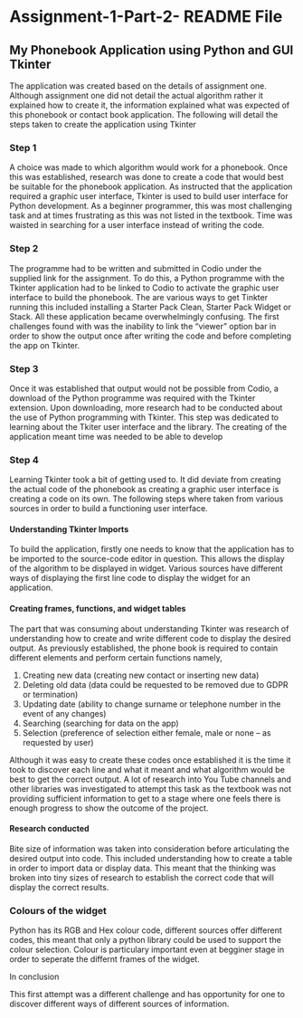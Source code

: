 # Assignment-1-Part-2- README File

## My Phonebook Application using Python and GUI Tkinter
The application was created based on the details of assignment one. Although assignment one did not detail the actual algorithm rather it explained how to create it, the information explained what was expected of this phonebook or contact book application. 
The following will detail the steps taken to create the application using Tkinter
### Step 1
A choice was made to which algorithm would work for a phonebook. Once this was established, research was done to create a code that would best be suitable for the phonebook application.
As instructed that the application required a graphic user interface, Tkinter is used to build user interface for Python development. As a beginner programmer, this was most challenging task and at times frustrating as this was not listed in the textbook. Time was waisted in searching for a user interface instead of writing the code. 
### Step 2
 The programme had to be written and submitted in Codio under the supplied link for the assignment. To do this, a Python programme with the Tkinter application had to be linked to Codio to activate the graphic user interface to build the phonebook. The are various ways to get Tinkter running this included installing a Starter Pack Clean, Starter Pack Widget or Stack. All these application became overwhelmingly confusing.
The first challenges found with was the inability to link the “viewer” option bar in order to show the output once after writing the code and before completing the app on Tkinter.

### Step 3
Once it was established that output would not be possible from Codio, a download of the Python programme was required with the Tkinter extension. Upon downloading, more research had to be conducted about the use of Python programming with Tkinter.
This step was dedicated to learning about the Tkiter user interface and the library. The creating of the application meant time was needed to be able to develop  
 
### Step 4
Learning Tkinter took a bit of getting used to. It did deviate from creating the actual code of the phonebook as creating a graphic user interface is creating a code on its own. The following steps where taken from various sources in order to build a functioning user interface.

#### Understanding Tkinter Imports 
To build the application, firstly one needs to know that the application has to be imported to the source-code editor in question. This allows the display of the algorithm to be displayed in widget. Various sources have different ways of displaying the first line code to display the widget for an application. 

#### Creating frames, functions, and widget tables
The part that was consuming about understanding Tkinter was research of understanding how to create and write different code to display the desired output. As previously established, the phone book is required to contain different elements and perform certain functions namely, 

1.	Creating new data (creating new contact or inserting new data)
2.	Deleting old data (data could be requested to be removed due to GDPR or termination)
3.	Updating date (ability to change surname or telephone number in the event of any changes)
4.	Searching (searching for data on the app)
5.	Selection (preference of selection either female, male or none – as requested by user)

Although it was easy to create these codes once established it is the time it took to discover each line and what it meant and what algorithm would be best to get the correct output. A lot of research into You Tube channels and other libraries was investigated to attempt this task as the textbook was not providing sufficient information to get to a stage where one feels there is enough progress to show the outcome of the project.

#### Research conducted
Bite size of information was taken into consideration before articulating the desired output into code. This included understanding how to create a table in order to import data or display data. This meant that the thinking was broken into tiny sizes of research to establish the correct code that will display the correct results. 

### Colours of the widget
Python has its RGB and Hex colour code, different sources offer different codes, this meant that only a python library could be used to support the colour selection. Colour is particulary important even at begginer stage in order to seperate the differnt frames of the widget.

In conclusion

This first attempt was a different challenge and has opportunity for one to discover different ways of different sources of information.




